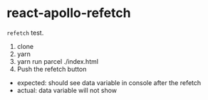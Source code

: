 # react-apollo-refetch

`refetch` test.

1. clone
1. yarn
1. yarn run parcel ./index.html
1. Push the refetch button
  - expected: should see data variable in console after the refetch
  - actual: data variable will not show

